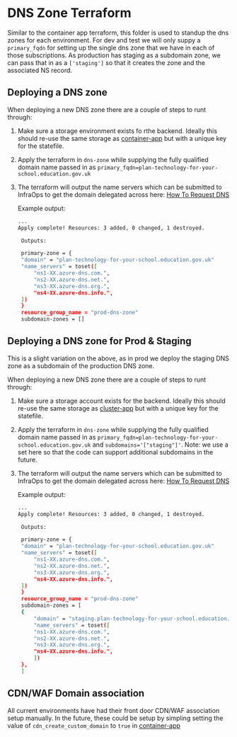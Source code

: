 # DNS Zone Terraform
Similar to the container app terraform, this folder is used to standup the dns zones for each environment. For dev and test we will only suppy a `primary_fqdn` for setting up the single dns zone that we have in each of those subscriptions. As production has staging as a subdomain zone, we can pass that in as a `['staging']` so that it creates the zone and the associated NS record.


## Deploying a DNS zone
When deploying a new DNS zone there are a couple of steps to runt through:
1. Make sure a storage environment exists fo rthe backend. Ideally this should re-use the same storage as [container-app](../container-app/) but with a unique key for the statefile.
2. Apply the terraform in `dns-zone` while supplying the fully qualified domain name passed in as `primary_fqdn=plan-technology-for-your-school.education.gov.uk`
3. The terraform will output the name servers which can be submitted to InfraOps to get the domain delegated across here: [How To Request DNS](https://dfe-ssp.visualstudio.com/s190-schools-technology-services/_wiki/wikis/s190-schools-technology-services.wiki/12901/How-to-request-DNS)

   Example output:
   ```bash
   ...
   Apply complete! Resources: 3 added, 0 changed, 1 destroyed.

    Outputs:

    primary-zone = {
    "domain" = "plan-technology-for-your-school.education.gov.uk"
    "name_servers" = toset([
        "ns1-XX.azure-dns.com.",
        "ns2-XX.azure-dns.net.",
        "ns3-XX.azure-dns.org.",
        "ns4-XX.azure-dns.info.",
    ])
    }
    resource_group_name = "prod-dns-zone"
    subdomain-zones = []
   ```



## Deploying a DNS zone for Prod & Staging
This is a slight variation on the above, as in prod we deploy the staging DNS zone as a subdomain of the production DNS zone.


When deploying a new DNS zone there are a couple of steps to runt through:
1. Make sure a storage account exists for the backend. Ideally this should re-use the same storage as [cluster-app](../container-app/) but with a unique key for the statefile.
2. Apply the terraform in `dns-zone` while supplying the fully qualified domain name passed in as `primary_fqdn=plan-technology-for-your-school.education.gov.uk` and `subdomains='["staging"]'`. Note: we use a set here so that the code can support additional subdomains in the future.
3. The terraform will output the name servers which can be submitted to InfraOps to get the domain delegated across here: [How To Request DNS](https://dfe-ssp.visualstudio.com/s190-schools-technology-services/_wiki/wikis/s190-schools-technology-services.wiki/12901/How-to-request-DNS)

   Example output:
   ```bash
   ...
   Apply complete! Resources: 3 added, 0 changed, 1 destroyed.

    Outputs:

    primary-zone = {
    "domain" = "plan-technology-for-your-school.education.gov.uk"
    "name_servers" = toset([
        "ns1-XX.azure-dns.com.",
        "ns2-XX.azure-dns.net.",
        "ns3-XX.azure-dns.org.",
        "ns4-XX.azure-dns.info.",
    ])
    }
    resource_group_name = "prod-dns-zone"
    subdomain-zones = [
    {
        "domain" = "staging.plan-technology-for-your-school.education.gov.uk"
        "name_servers" = toset([
        "ns1-XX.azure-dns.com.",
        "ns2-XX.azure-dns.net.",
        "ns3-XX.azure-dns.org.",
        "ns4-XX.azure-dns.info.",
        ])
    },
    ]
   ```

  ## CDN/WAF Domain association
  All current environments have had their front door CDN/WAF association setup manually. In the future, these could be setup by simpling setting the value of `cdn_create_custom_domain` to `true` in [container-app](../container-app)